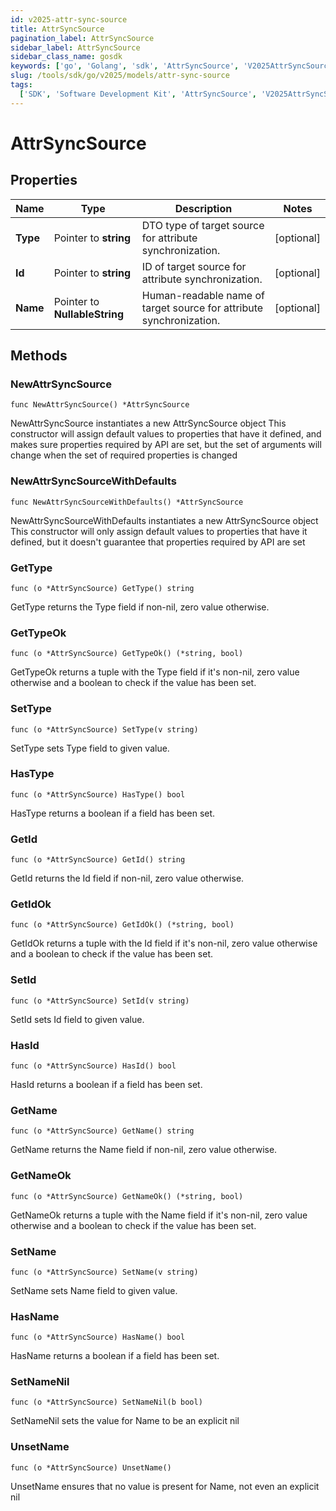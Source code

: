 ```yaml
---
id: v2025-attr-sync-source
title: AttrSyncSource
pagination_label: AttrSyncSource
sidebar_label: AttrSyncSource
sidebar_class_name: gosdk
keywords: ['go', 'Golang', 'sdk', 'AttrSyncSource', 'V2025AttrSyncSource']
slug: /tools/sdk/go/v2025/models/attr-sync-source
tags:
  ['SDK', 'Software Development Kit', 'AttrSyncSource', 'V2025AttrSyncSource']
---
```


# AttrSyncSource

## Properties

| Name | Type | Description | Notes |
| --- | --- | --- | --- |
| **Type** | Pointer to **string** | DTO type of target source for attribute synchronization. | [optional] |
| **Id** | Pointer to **string** | ID of target source for attribute synchronization. | [optional] |
| **Name** | Pointer to **NullableString** | Human-readable name of target source for attribute synchronization. | [optional] |

## Methods

### NewAttrSyncSource

`func NewAttrSyncSource() *AttrSyncSource`

NewAttrSyncSource instantiates a new AttrSyncSource object This constructor will assign default values to properties that have it defined, and makes sure properties required by API are set, but the set of arguments will change when the set of required properties is changed

### NewAttrSyncSourceWithDefaults

`func NewAttrSyncSourceWithDefaults() *AttrSyncSource`

NewAttrSyncSourceWithDefaults instantiates a new AttrSyncSource object This constructor will only assign default values to properties that have it defined, but it doesn't guarantee that properties required by API are set

### GetType

`func (o *AttrSyncSource) GetType() string`

GetType returns the Type field if non-nil, zero value otherwise.

### GetTypeOk

`func (o *AttrSyncSource) GetTypeOk() (*string, bool)`

GetTypeOk returns a tuple with the Type field if it's non-nil, zero value otherwise and a boolean to check if the value has been set.

### SetType

`func (o *AttrSyncSource) SetType(v string)`

SetType sets Type field to given value.

### HasType

`func (o *AttrSyncSource) HasType() bool`

HasType returns a boolean if a field has been set.

### GetId

`func (o *AttrSyncSource) GetId() string`

GetId returns the Id field if non-nil, zero value otherwise.

### GetIdOk

`func (o *AttrSyncSource) GetIdOk() (*string, bool)`

GetIdOk returns a tuple with the Id field if it's non-nil, zero value otherwise and a boolean to check if the value has been set.

### SetId

`func (o *AttrSyncSource) SetId(v string)`

SetId sets Id field to given value.

### HasId

`func (o *AttrSyncSource) HasId() bool`

HasId returns a boolean if a field has been set.

### GetName

`func (o *AttrSyncSource) GetName() string`

GetName returns the Name field if non-nil, zero value otherwise.

### GetNameOk

`func (o *AttrSyncSource) GetNameOk() (*string, bool)`

GetNameOk returns a tuple with the Name field if it's non-nil, zero value otherwise and a boolean to check if the value has been set.

### SetName

`func (o *AttrSyncSource) SetName(v string)`

SetName sets Name field to given value.

### HasName

`func (o *AttrSyncSource) HasName() bool`

HasName returns a boolean if a field has been set.

### SetNameNil

`func (o *AttrSyncSource) SetNameNil(b bool)`

SetNameNil sets the value for Name to be an explicit nil

### UnsetName

`func (o *AttrSyncSource) UnsetName()`

UnsetName ensures that no value is present for Name, not even an explicit nil

